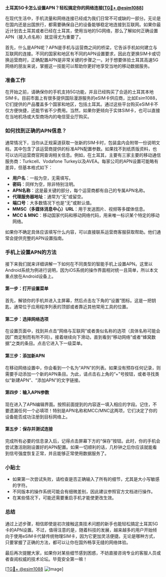 **土耳其5G卡怎么设置APN？轻松搞定你的网络连接[[TG💪+ @esim1088](https://t.me/s/esim1088)]**

在现代生活中，手机流量和网络连接已经成为我们日常不可或缺的一部分。无论是在国内还是出国旅行，都需要确保自己的设备能够稳定地连接到互联网。如果你最近计划去土耳其或者已经在土耳其，使用当地的5G网络，那么了解如何正确设置APN（接入点名称）就显得尤为重要了。

首先，什么是APN呢？APN是手机与运营商之间的桥梁，它告诉手机如何建立与互联网的连接。不同的国家和地区有不同的APN设置要求，因此在更换SIM卡或切换运营商时，正确配置APN是非常关键的步骤之一。对于想要体验土耳其高速5G网络的朋友来说，掌握这一技能可以帮助你更好地享受当地的移动数据服务。

### 准备工作

在开始之前，请确保你的手机支持5G功能，并且已经购买了合适的土耳其本地SIM卡。目前市面上有很多提供国际漫游服务的eSIM卡供应商，比如Esim1088，它们提供的产品覆盖多个国家和地区，包括土耳其。通过这些平台购买eSIM卡不仅方便快捷，还能节省不少费用。当然，如果你更倾向于实体SIM卡，也可以直接在当地机场或大型商场内的电信营业厅购买。

### 如何找到正确的APN信息？

通常情况下，当你从正规渠道获取一张新的SIM卡时，包装盒内会附带一份说明文档，其中包含了该运营商提供的标准APN配置参数。如果找不到纸质版资料，也可以访问运营商官网查询相关信息。例如，在土耳其，主要有三家主要的移动通信服务商：Turkcell、Vodafone Turkey以及AVEA。每家公司的APN设置可能略有差异，但基本格式如下：

- **用户名**：一般为空，无需填写。
- **密码**：同样为空，除非特别注明。
- **APN名称**：这是最关键的部分，每个运营商都有自己的专属APN名称。
- **代理服务器地址**：通常为“无”或留空。
- **端口号**：大多数情况下也是“无”或默认值。
- **MMSC（多媒体消息中心）URL**：用于发送图片、视频等多媒体信息。
- **MCC & MNC**：移动国家代码和移动网络代码，用来唯一标识某个特定的移动网络。

如果你不确定具体应该填写什么内容，可以直接联系运营商客服获取帮助。他们通常会提供完整的APN设置指南。

### 手机上设置APN的方法

接下来我们就来详细讲解一下如何在不同类型的智能手机上设置APN。这里以Android系统为例进行说明，因为iOS系统的操作界面相对统一且简单，所以本文重点放在Android设备上。

#### 第一步：打开设置菜单

首先，解锁你的手机并进入主屏幕，然后点击左下角的“设置”图标。这是一把钥匙，通常位于应用程序列表的顶部或者靠近其他常用工具的位置。

#### 第二步：选择网络选项

在设置页面中，找到并点击“网络与互联网”或者类似名称的选项（具体名称可能会因厂商定制而有所不同）。接着继续向下滑动，直到看到“移动网络”或者“蜂窝数据”之类的条目。点击它进入下一级菜单。

#### 第三步：添加新APN

在移动网络设置中，你会看到一个名为“APN”的列表。如果没有预存任何记录，则需要手动添加一个新的APN条目。为此，请点击右上角的“+”号按钮，或者寻找类似“新建APN”、“添加APN”的文字链接。

#### 第四步：输入APN参数

现在进入了APN编辑界面。按照前面提到的内容逐一填入相应的字段。记住，不要遗漏任何一个必填项！特别是APN名称和MCC/MNC这两项，它们决定了你的设备能否成功注册到目标网络上。

#### 第五步：保存并测试连接

完成所有必要的信息录入后，记得点击屏幕下方的“保存”按钮。此时，你的手机会尝试激活刚刚设置好的APN配置。如果一切顺利的话，几秒钟之后你应该就能看到信号强度恢复正常，并且能够正常使用数据服务了。

### 小贴士

- 如果第一次尝试失败，请检查是否正确输入了所有的细节，尤其是大小写敏感的字符。
- 不同版本的操作系统可能会有细微差别，因此建议参照官方文档进行操作。
- 在某些情况下，可能还需要重启手机才能使更改生效。

### 总结

通过上述步骤，相信即使是初次接触这类技术问题的新手也能轻松搞定土耳其5G卡的APN设置。不过，值得注意的是，随着科技的发展，越来越多的用户开始倾向于使用eSIM卡代替传统物理SIM卡，因为它更加灵活便捷。无论是哪种方式，只要掌握了正确的方法，都可以让你在国外畅享无缝的网络体验。

最后再次提醒大家，如果你对某些细节感到困惑，不妨直接咨询专业的客服人员或者查阅权威的技术论坛。毕竟安全第一嘛！

[[TG💪+ @esim1088](https://t.me/s/esim1088) ![Image](https://i.postimg.cc/4NQfJmqS/Snipaste-2025-05-13-00-14-12.png)]